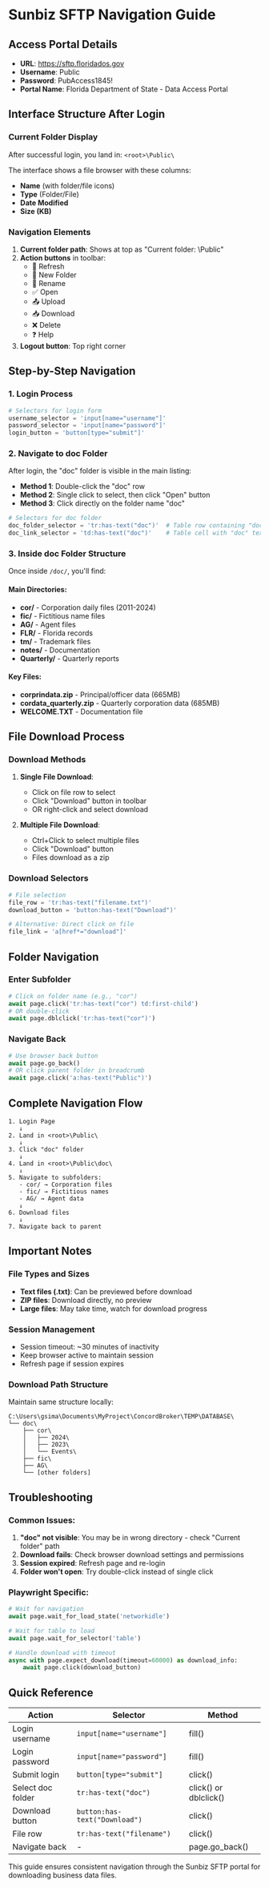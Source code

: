 # Sunbiz SFTP Navigation Guide

## Access Portal Details
- **URL**: https://sftp.floridados.gov
- **Username**: Public  
- **Password**: PubAccess1845!
- **Portal Name**: Florida Department of State - Data Access Portal

## Interface Structure After Login

### Current Folder Display
After successful login, you land in: `<root>\Public\`

The interface shows a file browser with these columns:
- **Name** (with folder/file icons)
- **Type** (Folder/File)
- **Date Modified** 
- **Size (KB)**

### Navigation Elements
1. **Current folder path**: Shows at top as "Current folder: <root>\Public\"
2. **Action buttons** in toolbar:
   - 🔄 Refresh
   - 📁 New Folder
   - 🔄 Rename
   - ✅ Open
   - 📤 Upload
   - 📥 Download
   - ❌ Delete
   - ❓ Help
3. **Logout button**: Top right corner

## Step-by-Step Navigation

### 1. Login Process
```python
# Selectors for login form
username_selector = 'input[name="username"]'
password_selector = 'input[name="password"]'
login_button = 'button[type="submit"]'
```

### 2. Navigate to doc Folder
After login, the "doc" folder is visible in the main listing:
- **Method 1**: Double-click the "doc" row
- **Method 2**: Single click to select, then click "Open" button
- **Method 3**: Click directly on the folder name "doc"

```python
# Selectors for doc folder
doc_folder_selector = 'tr:has-text("doc")'  # Table row containing "doc"
doc_link_selector = 'td:has-text("doc")'    # Table cell with "doc" text
```

### 3. Inside doc Folder Structure
Once inside `/doc/`, you'll find:

#### Main Directories:
- **cor/** - Corporation daily files (2011-2024)
- **fic/** - Fictitious name files
- **AG/** - Agent files
- **FLR/** - Florida records
- **tm/** - Trademark files
- **notes/** - Documentation
- **Quarterly/** - Quarterly reports

#### Key Files:
- **corprindata.zip** - Principal/officer data (665MB)
- **cordata_quarterly.zip** - Quarterly corporation data (685MB)
- **WELCOME.TXT** - Documentation file

## File Download Process

### Download Methods
1. **Single File Download**:
   - Click on file row to select
   - Click "Download" button in toolbar
   - OR right-click and select download

2. **Multiple File Download**:
   - Ctrl+Click to select multiple files
   - Click "Download" button
   - Files download as a zip

### Download Selectors
```python
# File selection
file_row = 'tr:has-text("filename.txt")'
download_button = 'button:has-text("Download")'

# Alternative: Direct click on file
file_link = 'a[href*="download"]'
```

## Folder Navigation

### Enter Subfolder
```python
# Click on folder name (e.g., "cor")
await page.click('tr:has-text("cor") td:first-child')
# OR double-click
await page.dblclick('tr:has-text("cor")')
```

### Navigate Back
```python
# Use browser back button
await page.go_back()
# OR click parent folder in breadcrumb
await page.click('a:has-text("Public")')
```

## Complete Navigation Flow

```
1. Login Page
   ↓
2. Land in <root>\Public\
   ↓
3. Click "doc" folder
   ↓
4. Land in <root>\Public\doc\
   ↓
5. Navigate to subfolders:
   - cor/ → Corporation files
   - fic/ → Fictitious names
   - AG/ → Agent data
   ↓
6. Download files
   ↓
7. Navigate back to parent
```

## Important Notes

### File Types and Sizes
- **Text files (.txt)**: Can be previewed before download
- **ZIP files**: Download directly, no preview
- **Large files**: May take time, watch for download progress

### Session Management
- Session timeout: ~30 minutes of inactivity
- Keep browser active to maintain session
- Refresh page if session expires

### Download Path Structure
Maintain same structure locally:
```
C:\Users\gsima\Documents\MyProject\ConcordBroker\TEMP\DATABASE\
└── doc\
    ├── cor\
    │   ├── 2024\
    │   ├── 2023\
    │   └── Events\
    ├── fic\
    ├── AG\
    └── [other folders]
```

## Troubleshooting

### Common Issues:
1. **"doc" not visible**: You may be in wrong directory - check "Current folder" path
2. **Download fails**: Check browser download settings and permissions
3. **Session expired**: Refresh page and re-login
4. **Folder won't open**: Try double-click instead of single click

### Playwright Specific:
```python
# Wait for navigation
await page.wait_for_load_state('networkidle')

# Wait for table to load
await page.wait_for_selector('table')

# Handle download with timeout
async with page.expect_download(timeout=60000) as download_info:
    await page.click(download_button)
```

## Quick Reference

| Action | Selector | Method |
|--------|----------|--------|
| Login username | `input[name="username"]` | fill() |
| Login password | `input[name="password"]` | fill() |
| Submit login | `button[type="submit"]` | click() |
| Select doc folder | `tr:has-text("doc")` | click() or dblclick() |
| Download button | `button:has-text("Download")` | click() |
| File row | `tr:has-text("filename")` | click() |
| Navigate back | - | page.go_back() |

This guide ensures consistent navigation through the Sunbiz SFTP portal for downloading business data files.